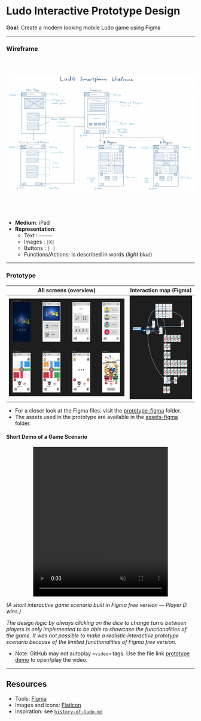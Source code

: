 # Ludo Interactive Prototype Design

**Goal**: Create a modern looking mobile Ludo game using Figma

---

### Wireframe
<div style="display: flex; justify-content: center; align-items: center;">
    <img src="../designs/sketches/ludo-prototype-wireframe.jpg" width="600" height="400" style="object-fit: contain;" alt="wireframe" />
</div>

<br>

- **Medium**: iPad
- **Representation**: 
  - Text : `~~~~~` 
  - Images : `|X|`
  - Buttons : `| |`
  - Functions/Actions: is described in words (*light blue*)

---  

### Prototype 
| All screens (overview) | Interaction map (Figma) |
| :---: | :---: |
| <img src="../designs/prototype-figma/ludo-prototype-all-pages.png" width="800" style="object-fit: contain;" alt="All prototype screens" /> | <img src="../designs/prototype-figma/ludo-prototype-interactive-map.png" width="360" style="object-fit: contain;" alt="Figma interaction map" /> |

- For a closer look at the Figma files: visit the [prototype-figma](/designs/prototype-figma/) folder.
- The assets used in the prototype are available in the [assets-figma](/resources/assets-figma/) folder.

#### Short Demo of a Game Scenario
<div style="display: flex; justify-content: center; align-items: center;">
  <video width="360" height="400" controls controls autoplay muted loop>
    <source src="../designs/prototype-figma/ludo-prototype-demo.mp4" type="video/mp4">
  </video>
</div>

*(A short interactive game scenario built in Figma free version — Player D wins.)*

*The design logic by always clicking on the dice to change turns between players is only implemented to be able to showcase the functionalities of the game. It was not possible to make a realistic interactive prototype scenario because of the limited functionalities of Figma free version.*

- Note: GitHub may not autoplay `<video>` tags. Use the file link [prototype demo](/designs/prototype-figma/ludo-prototype-demo.mp4) to open/play the video.

---

## Resources
- Tools: [Figma](https://www.figma.com/)
- Images and icons: [Flaticon](https://www.flaticon.com/free-icon/fireworks_7882857?related_id=7882857)
- Inspiration: see [`history-of-ludo.md`](./history-of-ludo.md)